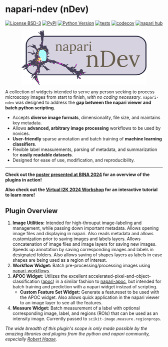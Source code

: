 # napari-ndev (nDev)

[![License BSD-3](https://img.shields.io/pypi/l/napari-ndev.svg?color=green)](https://github.com/TimMonko/napari-ndev/raw/main/LICENSE)
[![PyPI](https://img.shields.io/pypi/v/napari-ndev.svg?color=green)](https://pypi.org/project/napari-ndev)
[![Python Version](https://img.shields.io/pypi/pyversions/napari-ndev.svg?color=green)](https://python.org)
[![tests](https://github.com/TimMonko/napari-ndev/workflows/tests/badge.svg)](https://github.com/TimMonko/napari-ndev/actions)
[![codecov](https://codecov.io/gh/TimMonko/napari-ndev/branch/main/graph/badge.svg)](https://codecov.io/gh/TimMonko/napari-ndev)
[![napari hub](https://img.shields.io/endpoint?url=https://api.napari-hub.org/shields/napari-ndev)](https://napari-hub.org/plugins/napari-ndev)

<img src="resources/images/nDev-logo-large.png" alt="nDev logo" width="400" style="display: block; margin: auto;">

A collection of widgets intended to serve any person seeking to process microscopy images from start to finish, *with no coding necessary*. `napari-ndev` was designed to address the **gap between the napari viewer and batch python scripting**.

* Accepts **diverse image formats**, dimensionality, file size, and maintains key metadata.
* Allows **advanced, arbitrary image processing** workflows to be used by novices.
* **User-friendly** sparse annotation and batch training of **machine learning classifiers**.
* Flexible label measurements, parsing of metadata, and summarization for **easily readable datasets**.
* Designed for ease of use, modification, and reproducibility.

----------------------------------

**Check out the [poster presented at BINA 2024](BINA_poster.md) for an overview of the plugins in action!**

**Also check out the [Virtual I2K 2024 Workshop](tutorial/00_setup.md) for an interactive tutorial to learn more!**

## Plugin Overview

1. **Image Utilities:** Intended for high-throuput image-labeling and management, while passing down important metadata. Allows opening image files and displaying in napari. Also reads metadata and allows customization prior to saving images and labels layers. Allows concatenation of image files and image layers for saving new images. Speeds up annotation by saving corresponding images and labels in designated folders. Also allows saving of shapes layers as labels in case shapes are being used as a region of interest.
2. **Workflow Widget:** Batch pre-processing/processing images using [napari-workflows].
3. **APOC Widget:** Utilizes the excellent accelerated-pixel-and-object-classification ([apoc]) in a similar fashion to [napari-apoc], but intended for batch training and prediction with a napari widget instead of scripting.
    * **Custom Feature Set Widget:** Generate a featureset to be used with the APOC widget. Also allows quick application in the napari viewer to an image layer to see all the features.
4. **Measure Widget:** Batch measurement of a label with optional corresponding image, label, and regions (ROIs) that can be used as an intensity image. Currently passed to `scikit-image.measure.regionprops`.

*The wide breadth of this plugin's scope is only made possible by the amazing libraries and plugins from the python and napari community, especially [Robert Haase](https://github.com/haesleinhuepf).*

[napari-workflows]: https://github.com/haesleinhuepf/napari-workflows
[apoc]: https://github.com/haesleinhuepf/apoc
[napari-apoc]: https://github.com/haesleinhuepf/napari-accelerated-pixel-and-object-classification
